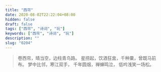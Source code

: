 ```yaml
---
title: "西帘"
date: 2020-08-02T22:22:04+08:00
hidden: false
draft: false
tags: ["西帘", "诗词", "玩"]
keywords: ["西帘", "诗词", "玩"]
description: ""
slug: "0204"
---
```


> 卷西帘，晴当空，边柱青鸟路。
> 星捞起，饮酒狂盅，千种粟，曾既马前布。
> 梦中比邻，寒江双手，
> 千年圆烟，禅蝉鸣泣，
> 低吟浅笑一场松。
<!--more-->
